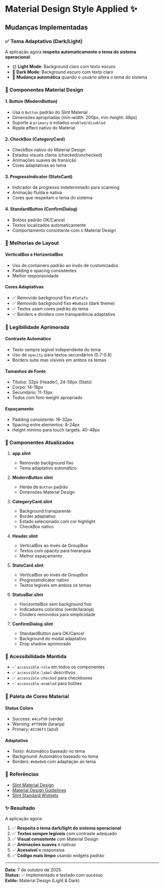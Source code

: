 # Material Design Style Applied ✨

## Mudanças Implementadas

### ✅ Tema Adaptativo (Dark/Light)
A aplicação agora **respeita automaticamente o tema do sistema operacional**:
- 🌞 **Light Mode**: Background claro com texto escuro
- 🌙 **Dark Mode**: Background escuro com texto claro
- 🔄 **Mudança automática** quando o usuário altera o tema do sistema

### 🎨 Componentes Material Design

#### 1. **Button (ModernButton)**
- Usa o `Button` padrão do Slint Material
- Dimensões apropriadas (min-width: 200px, min-height: 48px)
- Suporte a `primary` e estados `enabled/disabled`
- Ripple effect nativo do Material

#### 2. **CheckBox (CategoryCard)**
- CheckBox nativo do Material Design
- Estados visuais claros (checked/unchecked)
- Animações suaves de transição
- Cores adaptativas ao tema

#### 3. **ProgressIndicator (StatsCard)**
- Indicador de progresso indeterminado para scanning
- Animação fluída e nativa
- Cores que respeitam o tema do sistema

#### 4. **StandardButton (ConfirmDialog)**
- Botões padrão OK/Cancel
- Textos localizados automaticamente
- Comportamento consistente com o Material Design

### 📐 Melhorias de Layout

#### **VerticalBox e HorizontalBox**
- Uso de containers padrão ao invés de customizados
- Padding e spacing consistentes
- Melhor responsividade

#### **Cores Adaptativas**
- ✅ Removido background fixo `#fafafa`
- ✅ Removido background fixo `#0a0a14` (dark theme)
- ✅ Textos usam cores padrão do tema
- ✅ Borders e dividers com transparência adaptativa

### 🎯 Legibilidade Aprimorada

#### **Contraste Automático**
- Texto sempre legível independente do tema
- Uso de `opacity` para textos secundários (0.7-0.8)
- Borders sutis mas visíveis em ambos os temas

#### **Tamanhos de Fonte**
- Títulos: 32px (Header), 24-56px (Stats)
- Corpo: 14-16px
- Secundário: 11-13px
- Todos com font-weight apropriado

#### **Espaçamento**
- Padding consistente: 16-32px
- Spacing entre elementos: 8-24px
- Height mínimo para touch targets: 40-48px

### 🚀 Componentes Atualizados

1. **app.slint**
   - Removido background fixo
   - Tema adaptativo automático

2. **ModernButton.slint**
   - Herda de `Button` padrão
   - Dimensões Material Design

3. **CategoryCard.slint**
   - Background transparente
   - Border adaptativo
   - Estado selecionado com cor highlight
   - CheckBox nativo

4. **Header.slint**
   - VerticalBox ao invés de GroupBox
   - Textos com opacity para hierarquia
   - Melhor espaçamento

5. **StatsCard.slint**
   - VerticalBox ao invés de GroupBox
   - ProgressIndicator nativo
   - Textos legíveis em ambos os temas

6. **StatusBar.slint**
   - HorizontalBox sem background fixo
   - Indicadores coloridos (verde/laranja)
   - Dividers removidos para simplicidade

7. **ConfirmDialog.slint**
   - StandardButton para OK/Cancel
   - Background do modal adaptativo
   - Drop shadow aprimorado

### 📱 Acessibilidade Mantida

- ✅ `accessible-role` em todos os componentes
- ✅ `accessible-label` descritivos
- ✅ `accessible-checked` para checkboxes
- ✅ `accessible-enabled` para botões

### 🎨 Paleta de Cores Material

#### **Status Colors**
- Success: `#4caf50` (verde)
- Warning: `#ff9800` (laranja)
- Primary: `#2196f3` (azul)

#### **Adaptativo**
- Texto: Automático baseado no tema
- Background: Automático baseado no tema
- Borders: `#e0e0e0` com adaptação ao tema

### 🔧 Referências

- [Slint Material Design](https://docs.slint.dev/latest/docs/slint/reference/std-widgets/style/)
- [Material Design Guidelines](https://m3.material.io/)
- [Slint Standard Widgets](https://docs.slint.dev/latest/docs/slint/reference/std-widgets/)

### ✨ Resultado

A aplicação agora:
1. ✅ **Respeita o tema dark/light do sistema operacional**
2. ✅ **Textos sempre legíveis** com contraste adequado
3. ✅ **Visual consistente** com Material Design
4. ✅ **Animações suaves** e nativas
5. ✅ **Acessível** e responsiva
6. ✅ **Código mais limpo** usando widgets padrão

---

**Data:** 7 de outubro de 2025  
**Status:** ✅ Implementado e testado com sucesso  
**Estilo:** Material Design (Light & Dark)

